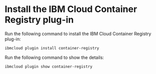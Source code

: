 # Install the IBM Cloud Container Registry plug-in

Run the following command to install the IBM Cloud Container Registry plug-in:

```text
ibmcloud plugin install container-registry
```

Run the following command to show the details:

```text
ibmcloud plugin show container-registry
```



